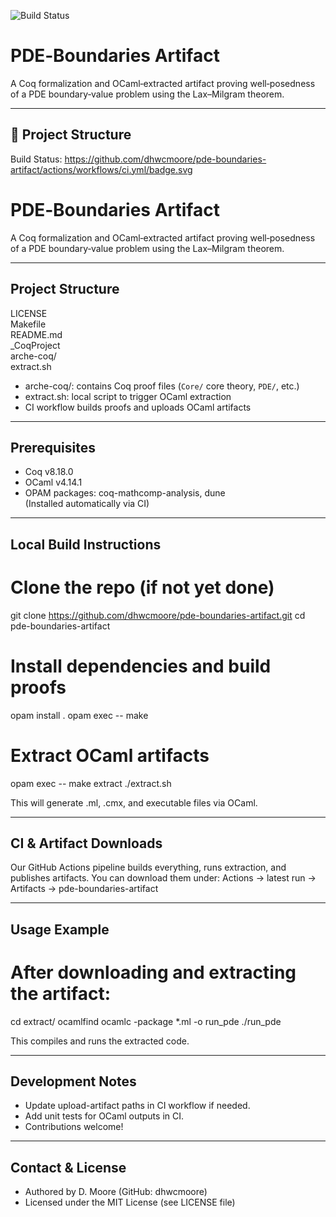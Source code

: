 ![Build Status](https://github.com/dhwcmoore/pde-boundaries-artifact/actions/workflows/ci.yml/badge.svg)

# PDE‑Boundaries Artifact

A Coq formalization and OCaml‑extracted artifact proving well‑posedness of a PDE boundary‑value problem using the Lax–Milgram theorem.

---

## 📂 Project Structure

Build Status: https://github.com/dhwcmoore/pde-boundaries-artifact/actions/workflows/ci.yml/badge.svg

# PDE‑Boundaries Artifact

A Coq formalization and OCaml‑extracted artifact proving well‑posedness of a PDE boundary‑value problem using the Lax–Milgram theorem.

---

## Project Structure

LICENSE  
Makefile  
README.md  
_CoqProject  
arche-coq/  
extract.sh  

- arche-coq/: contains Coq proof files (`Core/` core theory, `PDE/`, etc.)  
- extract.sh: local script to trigger OCaml extraction  
- CI workflow builds proofs and uploads OCaml artifacts

---

## Prerequisites

- Coq v8.18.0  
- OCaml v4.14.1  
- OPAM packages: coq-mathcomp-analysis, dune  
  (Installed automatically via CI)

---

## Local Build Instructions

# Clone the repo (if not yet done)
git clone https://github.com/dhwcmoore/pde-boundaries-artifact.git
cd pde-boundaries-artifact

# Install dependencies and build proofs
opam install .
opam exec -- make

# Extract OCaml artifacts
opam exec -- make extract
./extract.sh

This will generate .ml, .cmx, and executable files via OCaml.

---

## CI & Artifact Downloads

Our GitHub Actions pipeline builds everything, runs extraction, and publishes artifacts. You can download them under:
Actions → latest run → Artifacts → pde-boundaries-artifact

---

## Usage Example

# After downloading and extracting the artifact:
cd extract/
ocamlfind ocamlc -package <dependency-list> *.ml -o run_pde
./run_pde

This compiles and runs the extracted code.

---

## Development Notes

- Update upload-artifact paths in CI workflow if needed.  
- Add unit tests for OCaml outputs in CI.  
- Contributions welcome!

---

## Contact & License

- Authored by D. Moore (GitHub: dhwcmoore)  
- Licensed under the MIT License (see LICENSE file)

